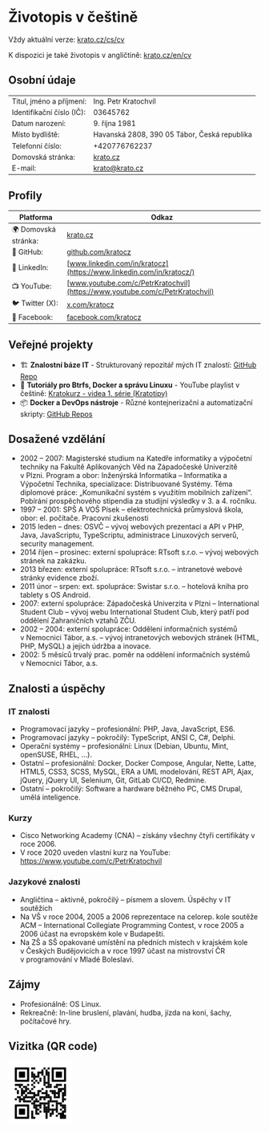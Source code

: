 # Životopis v češtině

Vždy aktuální verze:  [krato.cz/cs/cv](https://krato.cz/cs/cv)

K dispozici je také životopis v angličtině: [krato.cz/en/cv](https://krato.cz/en/cv)

## Osobní údaje

|                           |                                              |
|---------------------------|----------------------------------------------|
| Titul, jméno a příjmení:  | Ing. Petr Kratochvíl                         |
| Identifikační číslo (IČ): | 03645762                                     |
| Datum narození:           | 9. října 1981                                |
| Místo bydliště:           | Havanská 2808, 390 05 Tábor, Česká republika |
| Telefonní číslo:          | +420776762237                                |
| Domovská stránka:         | [krato.cz](https://krato.cz)                 |
| E-mail:                   | [krato@krato.cz](mailto:krato@krato.cz)      |

## Profily

| Platforma            | Odkaz                                                                        |
|----------------------|------------------------------------------------------------------------------|
| 🌍 Domovská stránka: | [krato.cz](https://krato.cz/)                                                |
| 🐙 GitHub:           | [github.com/kratocz](https://github.com/kratocz)                             |
| 💼 LinkedIn:         | [www.linkedin.com/in/kratocz](https://www.linkedin.com/in/kratocz/)          |
| 📺 YouTube:          | [www.youtube.com/c/PetrKratochvil](https://www.youtube.com/c/PetrKratochvil) |
| 🐦 Twitter (X):      | [x.com/kratocz](https://x.com/kratocz)                                       |
| 📘 Facebook:         | [facebook.com/kratocz](https://www.facebook.com/kratocz)                     |

## Veřejné projekty

- 🏗 **Znalostní báze IT** - Strukturovaný repozitář mých IT znalostí: [GitHub Repo](https://github.com/kratocz/shel)
- 🐧 **Tutoriály pro Btrfs, Docker a správu Linuxu** - YouTube playlist v češtině: [Kratokurz - videa 1. série (Kratotipy)](https://youtube.com/playlist?list=PLaudh7Uy_4tV-xpzPtFln51tNqA7nLJ_x&si=R_UCIlmM8ZwODst6)
- 📦 **Docker a DevOps nástroje** - Různé kontejnerizační a automatizační skripty: [GitHub Repos](https://github.com/kratocz?tab=repositories)
## Dosažené vzdělání

* 2002 – 2007: Magisterské studium na Katedře informatiky a výpočetní techniky na Fakultě Aplikovaných Věd na Západočeské Univerzitě v Plzni. Program a obor: Inženýrská Informatika – Informatika a Výpočetní Technika, specializace: Distribuované Systémy. Téma diplomové práce: „Komunikační systém s využitím mobilních zařízení“. Pobírání prospěchového stipendia za studijní výsledky v 3. a 4. ročníku.
* 1997 – 2001: SPŠ A VOŠ Písek – elektrotechnická průmyslová škola, obor: el. počítače.
Pracovní zkušenosti
* 2015 leden – dnes: OSVČ – vývoj webových prezentací a API v PHP, Java, JavaScriptu, TypeScriptu, administrace Linuxových serverů, security management.
* 2014 říjen – prosinec: externí spolupráce: RTsoft s.r.o. – vývoj webových stránek na zakázku.
* 2013 březen: externí spolupráce: RTsoft s.r.o. – intranetové webové stránky evidence zboží.
* 2011 únor – srpen: ext. spolupráce: Swistar s.r.o. – hotelová kniha pro tablety s OS Android.
* 2007: externí spolupráce: Západočeská Univerzita v Plzni – International Student Club – vývoj webu International Student Club, který patří pod oddělení Zahraničních vztahů ZČU.
* 2002 – 2004: externí spolupráce: Oddělení informačních systémů v Nemocnici Tábor, a.s. – vývoj intranetových webových stránek (HTML, PHP, MySQL) a jejich údržba a inovace.
* 2002: 5 měsíců trvalý prac. poměr na oddělení informačních systémů v Nemocnici Tábor, a.s.

## Znalosti a úspěchy

### IT znalosti

* Programovací jazyky – profesionální: PHP, Java, JavaScript, ES6.
* Programovací jazyky – pokročilý: TypeScript, ANSI C, C#, Delphi.
* Operační systémy – profesionální: Linux (Debian, Ubuntu, Mint, openSUSE, RHEL, …).
* Ostatní – profesionální: Docker, Docker Compose, Angular, Nette, Latte, HTML5, CSS3, SCSS, MySQL, ERA a UML modelování, REST API, Ajax, jQuery, jQuery UI, Selenium, Git, GitLab CI/CD, Redmine.
* Ostatní – pokročilý: Software a hardware běžného PC, CMS Drupal, umělá inteligence.

### Kurzy

* Cisco Networking Academy (CNA) – získány všechny čtyři certifikáty v roce 2006.
* V roce 2020 uveden vlastní kurz na YouTube: https://www.youtube.com/c/PetrKratochvil

### Jazykové znalosti

* Angličtina – aktivně, pokročilý – písmem a slovem.
Úspěchy v IT soutěžích
* Na VŠ v roce 2004, 2005 a 2006 reprezentace na celorep. kole soutěže ACM – International Collegiate Programming Contest, v roce 2005 a 2006 účast na evropském kole v Budapešti.
* Na ZŠ a SŠ opakované umístění na předních místech v krajském kole v Českých Budějovicích a v roce 1997 účast na mistrovství ČR v programování v Mladé Boleslavi.

## Zájmy

* Profesionálně: OS Linux.
* Rekreačně: In-line bruslení, plavání, hudba, jízda na koni, šachy, počítačové hry.


## Vizitka (QR code)

![Petr Kratochvíl's vCard QR code](../assets/qrcode-url-krato.cz-vcard-02.svg)
